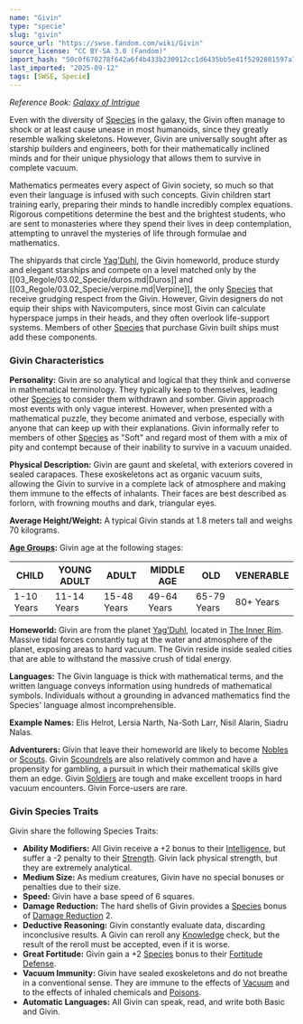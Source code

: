 ```yaml
---
name: "Givin"
type: "specie"
slug: "givin"
source_url: "https://swse.fandom.com/wiki/Givin"
source_license: "CC BY-SA 3.0 (Fandom)"
import_hash: "50c0f670278f642a6f4b433b230912cc1d6435bb5e41f5292801597a78ce461d"
last_imported: "2025-09-12"
tags: [SWSE, Specie]
---
```

*Reference Book: [Galaxy of Intrigue](https://swse.fandom.com/wiki/Star_Wars_Saga_Edition_Galaxy_of_Intrigue)*

Even with the diversity of [Species](https://swse.fandom.com/wiki/Species) in the galaxy, the Givin often manage to shock or at least cause unease in most humanoids, since they greatly resemble walking skeletons. However, Givin are universally sought after as starship builders and engineers, both for their mathematically inclined minds and for their unique physiology that allows them to survive in complete vacuum.

Mathematics permeates every aspect of Givin society, so much so that even their language is infused with such concepts. Givin children start training early, preparing their minds to handle incredibly complex equations. Rigorous competitions determine the best and the brightest students, who are sent to monasteries where they spend their lives in deep contemplation, attempting to unravel the mysteries of life through formulae and mathematics.

The shipyards that circle [Yag'Duhl](https://swse.fandom.com/wiki/Yag'Duhl), the Givin homeworld, produce sturdy and elegant starships and compete on a level matched only by the [[03_Regole/03.02_Specie/duros.md|Duros]] and [[03_Regole/03.02_Specie/verpine.md|Verpine]], the only [Species](https://swse.fandom.com/wiki/Species) that receive grudging respect from the Givin. However, Givin designers do not equip their ships with Navicomputers, since most Givin can calculate hyperspace jumps in their heads, and they often overlook life-support systems. Members of other [Species](https://swse.fandom.com/wiki/Species) that purchase Givin built ships must add these components.

### Givin Characteristics
**Personality:** Givin are so analytical and logical that they think and converse in mathematical terminology. They typically keep to themselves, leading other [Species](https://swse.fandom.com/wiki/Species) to consider them withdrawn and somber. Givin approach most events with only vague interest. However, when presented with a mathematical puzzle, they become animated and verbose, especially with anyone that can keep up with their explanations. Givin informally refer to members of other [Species](https://swse.fandom.com/wiki/Species) as "Soft" and regard most of them with a mix of pity and contempt because of their inability to survive in a vacuum unaided. 

**Physical Description:** Givin are gaunt and skeletal, with exteriors covered in sealed carapaces. These exoskeletons act as organic vacuum suits, allowing the Givin to survive in a complete lack of atmosphere and making them immune to the effects of inhalants. Their faces are best described as forlorn, with frowning mouths and dark, triangular eyes.

**Average Height/Weight:** A typical Givin stands at 1.8 meters tall and weighs 70 kilograms.

**[Age Groups](https://swse.fandom.com/wiki/Age_Groups):** Givin age at the following stages:

| CHILD | YOUNG ADULT | ADULT | MIDDLE AGE | OLD | VENERABLE |
| --- | --- | --- | --- | --- | --- |
| 1-10 Years | 11-14 Years | 15-48 Years | 49-64 Years | 65-79 Years | 80+ Years |

**Homeworld:** Givin are from the planet [Yag'Duhl](https://swse.fandom.com/wiki/Yag'Duhl), located in [The Inner Rim](https://swse.fandom.com/wiki/The_Inner_Rim). Massive tidal forces constantly tug at the water and atmosphere of the planet, exposing areas to hard vacuum. The Givin reside inside sealed cities that are able to withstand the massive crush of tidal energy.

**Languages:** The Givin language is thick with mathematical terms, and the written language conveys information using hundreds of mathematical symbols. Individuals without a grounding in advanced mathematics find the Species' language almost incomprehensible.

**Example Names:** Elis Helrot, Lersia Narth, Na-Soth Larr, Nisil Alarin, Siadru Nalas.

**Adventurers:** Givin that leave their homeworld are likely to become [Nobles](https://swse.fandom.com/wiki/Nobles) or [Scouts](https://swse.fandom.com/wiki/Scouts). Givin [Scoundrels](https://swse.fandom.com/wiki/Scoundrels) are also relatively common and have a propensity for gambling, a pursuit in which their mathematical skills give them an edge. Givin [Soldiers](https://swse.fandom.com/wiki/Soldiers) are tough and make excellent troops in hard vacuum encounters. Givin Force-users are rare.

### Givin Species Traits
Givin share the following Species Traits:
- **Ability Modifiers:** All Givin receive a +2 bonus to their [Intelligence](https://swse.fandom.com/wiki/Intelligence), but suffer a -2 penalty to their [Strength](https://swse.fandom.com/wiki/Strength). Givin lack physical strength, but they are extremely analytical.
- **Medium Size:** As medium creatures, Givin have no special bonuses or penalties due to their size.
- **Speed:** Givin have a base speed of 6 squares.
- **Damage Reduction:** The hard shells of Givin provides a [Species](https://swse.fandom.com/wiki/Species) bonus of [Damage Reduction](https://swse.fandom.com/wiki/Damage_Reduction) 2.
- **Deductive Reasoning:** Givin constantly evaluate data, discarding inconclusive results. A Givin can reroll any [Knowledge](https://swse.fandom.com/wiki/Knowledge) check, but the result of the reroll must be accepted, even if it is worse.
- **Great Fortitude:** Givin gain a +2 [Species](https://swse.fandom.com/wiki/Species) bonus to their [Fortitude Defense](https://swse.fandom.com/wiki/Fortitude_Defense).
- **Vacuum Immunity:** Givin have sealed exoskeletons and do not breathe in a conventional sense. They are immune to the effects of [Vacuum](https://swse.fandom.com/wiki/Vacuum) and to the effects of inhaled chemicals and [Poisons](https://swse.fandom.com/wiki/Poisons).
- **Automatic Languages:** All Givin can speak, read, and write both Basic and Givin.